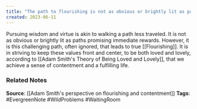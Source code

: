 ```yaml
---
title: "The path to flourishing is not as obvious or brightly lit as paths promising immediate rewards"
created: 2023-06-11
---
```


Pursuing wisdom and virtue is akin to walking a path less traveled. It is not as obvious or brightly lit as paths promising immediate rewards. However, it is this challenging path, often ignored, that leads to true [[Flourishing]]. It is in striving to keep these values front and center, to be both loved and lovely, according to [[Adam Smith's Theory of Being Loved and Lovely]], that we achieve a sense of contentment and a fulfilling life.

### Related Notes
**Source**: [[Adam Smith's perspective on flourishing and contentment]]
**Tags**: #EvergreenNote #WildProblems #WaitingRoom 


